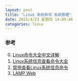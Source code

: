 ```yaml
---
layout: post
title: "Linux 系统命令 系统管理"
date: 2015/4/23 星期四 14:00:46 
categories: linux
---
```




### 参考
0. [Linux命令大全中文详解][0]
1. [Linux系统信息查看命令大全][1]
2. [常用查看Linux系统信息命令][2]
3. [LAMP Web][3]


[0]: http://zpz.name/linux-command/ "Linux命令大全中文详解"
[1]: http://blog.charlee.li/linux-sysinfo-cmds/ "Linux系统信息查看命令大全"
[2]: http://liguxk.blog.51cto.com/129038/152912 "常用查看Linux系统信息命令"
[3]: http://www.lampweb.org/ "LAMP Web"